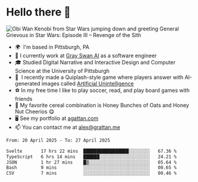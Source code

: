 <!--
**GameDog9988/GameDog9988** is a ✨ _special_ ✨ repository because its `README.md` (this file) appears on your GitHub profile.

Here are some ideas to get you started:

- 🔭 I’m currently working on ...
- 🌱 I’m currently learning ...
- 👯 I’m looking to collaborate on ...
- 🤔 I’m looking for help with ...
- 💬 Ask me about ...
- 📫 How to reach me: ...
- 😄 Pronouns: ...
- ⚡ Fun fact: ...
-->



Hello there 👋
==================================

![Obi Wan Kenobi from Star Wars jumping down and greeting General Grievous in Star Wars: Episode III – Revenge of the Sith](https://github.com/agrattan0820/agrattan0820/assets/51346343/689e56eb-29be-46a5-a079-28ea727b5f7e)


- 🌍  I'm based in Pittsburgh, PA
- 🦢  I currently work at [Gray Swan AI](https://www.grayswan.ai) as a software engineer
- 🎓  Studied Digital Narrative and Interactive Design and Computer Science at the University of Pittsburgh
- 👾  I recently made a Quiplash-style game where players answer with AI-generated images called [Artificial Unintelligence](https://github.com/agrattan0820/artificial-unintelligence)
- ⚽  In my free time I like to play soccer, read, and play board games with friends
- 🥣  My favorite cereal combination is Honey Bunches of Oats and Honey Nut Cheerios 😋
- 🖥️  See my portfolio at [agattan.com](http://agrattan.com/)
- 📫  You can contact me at [alex@grattan.me](mailto:alex@grattan.me)

<!--START_SECTION:waka-->

```txt
From: 20 April 2025 - To: 27 April 2025

Svelte       17 hrs 22 mins  █████████████████░░░░░░░░   67.36 %
TypeScript   6 hrs 14 mins   ██████░░░░░░░░░░░░░░░░░░░   24.21 %
JSON         1 hr 27 mins    █▒░░░░░░░░░░░░░░░░░░░░░░░   05.64 %
Bash         9 mins          ░░░░░░░░░░░░░░░░░░░░░░░░░   00.65 %
CSV          7 mins          ░░░░░░░░░░░░░░░░░░░░░░░░░   00.46 %
```

<!--END_SECTION:waka-->
